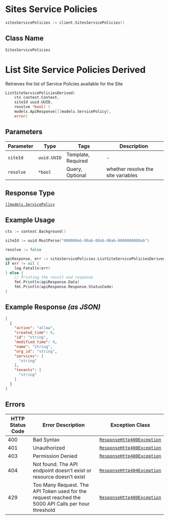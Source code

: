 # Sites Service Policies

```go
sitesServicePolicies := client.SitesServicePolicies()
```

## Class Name

`SitesServicePolicies`


# List Site Service Policies Derived

Retrieves the list of Service Policies available for the Site

```go
ListSiteServicePoliciesDerived(
    ctx context.Context,
    siteId uuid.UUID,
    resolve *bool) (
    models.ApiResponse[[]models.ServicePolicy],
    error)
```

## Parameters

| Parameter | Type | Tags | Description |
|  --- | --- | --- | --- |
| `siteId` | `uuid.UUID` | Template, Required | - |
| `resolve` | `*bool` | Query, Optional | whether resolve the site variables |

## Response Type

[`[]models.ServicePolicy`](../../doc/models/service-policy.md)

## Example Usage

```go
ctx := context.Background()

siteId := uuid.MustParse("000000ab-00ab-00ab-00ab-0000000000ab")

resolve := false

apiResponse, err := sitesServicePolicies.ListSiteServicePoliciesDerived(ctx, siteId, &resolve)
if err != nil {
    log.Fatalln(err)
} else {
    // Printing the result and response
    fmt.Println(apiResponse.Data)
    fmt.Println(apiResponse.Response.StatusCode)
}
```

## Example Response *(as JSON)*

```json
[
  {
    "action": "allow",
    "created_time": 0,
    "id": "string",
    "modified_time": 0,
    "name": "string",
    "org_id": "string",
    "services": [
      "string"
    ],
    "tenants": [
      "string"
    ]
  }
]
```

## Errors

| HTTP Status Code | Error Description | Exception Class |
|  --- | --- | --- |
| 400 | Bad Syntax | [`ResponseHttp400Exception`](../../doc/models/response-http-400-exception.md) |
| 401 | Unauthorized | [`ResponseHttp400Exception`](../../doc/models/response-http-400-exception.md) |
| 403 | Permission Denied | [`ResponseHttp400Exception`](../../doc/models/response-http-400-exception.md) |
| 404 | Not found. The API endpoint doesn’t exist or resource doesn’t exist | [`ResponseHttp404Exception`](../../doc/models/response-http-404-exception.md) |
| 429 | Too Many Request. The API Token used for the request reached the 5000 API Calls per hour threshold | [`ResponseHttp400Exception`](../../doc/models/response-http-400-exception.md) |

